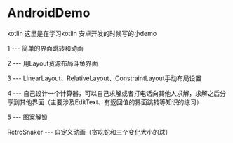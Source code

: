 # AndroidDemo
kotlin
这里是在学习kotlin 安卓开发的时候写的小demo

1 --- 简单的界面跳转和动画

2 --- 用Layout资源布局斗鱼界面

3 --- LinearLayout、RelativeLayout、ConstraintLayout手动布局设置

4 --- 自己设计一个计算器，可以自己求解或者打电话向其他人求解，求解之后分享到其他界面（主要涉及EditText、有返回值的界面跳转等知识的练习）

5 --- 图案解锁

RetroSnaker --- 自定义动画（贪吃蛇和三个变化大小的球）

